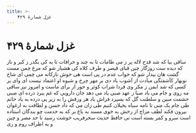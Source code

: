 ```yaml
---
title: >-
    غزل شمارهٔ ۴۲۹
---
```

# غزل شمارهٔ ۴۲۹

ساقی بیا که شد قدح لاله پر ز می
طامات تا به چند و خرافات تا به کی
بگذر ز کبر و ناز که دیده ست روزگار
چین قبای قیصر و طرف کلاه کی
هشیار شو که مرغ چمن مست گشت هان
بیدار شو که خواب عدم در پی است هی
خوش نازکانه می چمی ای شاخ نوبهار
کآشفتگی مبادت از آشوب باد دی
بر مهر چرخ و شیوه او اعتماد نیست
ای وای بر کسی که شد ایمن ز مکر وی
فردا شراب کوثر و حور از برای ماست
و امروز نیز ساقی مه روی و جام می
باد صبا ز عهد صبی یاد می دهد
جان دارویی که غم ببرد درده ای صبی
حشمت مبین و سلطنت گل که بسپرد
فراش باد هر ورقش را به زیر پی
درده به یاد حاتم طی جام یک منی
تا نامه سیاه بخیلان کنیم طی
زان می که داد حسن و لطافت به ارغوان
بیرون فکند لطف مزاج از رخش به خوی
مسند به باغ بر که به خدمت چو بندگان
استاده است سرو و کمر بسته است نی
حافظ حدیث سحرفریب خوشت رسید
تا حد مصر و چین و به اطراف روم و ری
